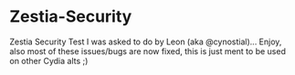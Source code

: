 # Zestia-Security
Zestia Security Test I was asked to do by Leon (aka @cynostial)... Enjoy, also most of these issues/bugs are now fixed, this is just ment to be used on other Cydia alts ;)
